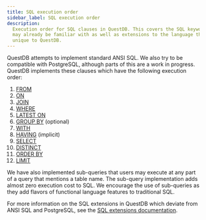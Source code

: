 ```yaml
---
title: SQL execution order
sidebar_label: SQL execution order
description:
  Execution order for SQL clauses in QuestDB. This covers the SQL keywords you
  may already be familiar with as well as extensions to the language that are
  unique to QuestDB.
---
```


QuestDB attempts to implement standard ANSI SQL. We also try to be compatible
with PostgreSQL, although parts of this are a work in progress. QuestDB
implements these clauses which have the following execution order:

1. [FROM](/docs/reference/sql/select/)
2. [ON](/docs/reference/sql/join/)
3. [JOIN](/docs/reference/sql/join/)
4. [WHERE](/docs/reference/sql/where/)
5. [LATEST ON](/docs/reference/sql/latest-on/)
6. [GROUP BY](/docs/reference/sql/group-by/) (optional)
7. [WITH](/docs/reference/sql/with/)
8. [HAVING](/docs/concept/sql-extensions/#implicit-having/) (implicit)
9. [SELECT](/docs/reference/sql/select/)
10. [DISTINCT](/docs/reference/sql/distinct/)
11. [ORDER BY](/docs/reference/sql/order-by/)
12. [LIMIT](/docs/reference/sql/limit/)

We have also implemented sub-queries that users may execute at any part of a
query that mentions a table name. The sub-query implementation adds almost zero
execution cost to SQL. We encourage the use of sub-queries as they add flavors
of functional language features to traditional SQL.

For more information on the SQL extensions in QuestDB which deviate from ANSI
SQL and PostgreSQL, see the
[SQL extensions documentation](/docs/concept/sql-extensions/).
